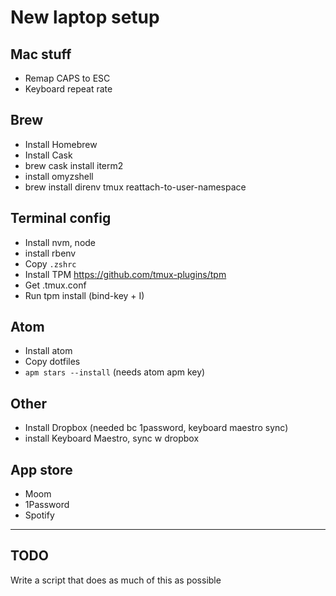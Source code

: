 # New laptop setup

## Mac stuff
- Remap CAPS to ESC
- Keyboard repeat rate

## Brew
- Install Homebrew
- Install Cask
- brew cask install iterm2
- install omyzshell
- brew install direnv tmux reattach-to-user-namespace

## Terminal config
- Install nvm, node
- install rbenv
- Copy `.zshrc`
- Install TPM https://github.com/tmux-plugins/tpm
- Get .tmux.conf
- Run tpm install (bind-key + I)

  
## Atom
- Install atom
- Copy dotfiles
- `apm stars --install` (needs atom apm key)

## Other

- Install Dropbox (needed bc 1password, keyboard maestro sync)
- install Keyboard Maestro, sync w dropbox
 
## App store

- Moom
- 1Password 
- Spotify


--- 

## TODO
Write a script that does as much of this as possible
